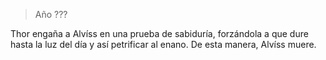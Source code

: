 > Año ???

Thor engaña a Alvíss en una prueba de sabiduría, forzándola a que dure hasta la luz del día y así petrificar al enano. De esta manera, Alvíss muere.